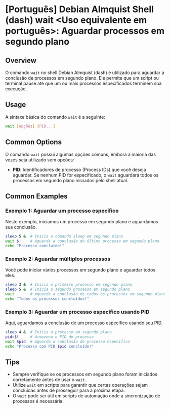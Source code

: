 # [Português] Debian Almquist Shell (dash) wait <Uso equivalente em português>: Aguardar processos em segundo plano

## Overview
O comando `wait` no shell Debian Almquist (dash) é utilizado para aguardar a conclusão de processos em segundo plano. Ele permite que um script ou terminal pause até que um ou mais processos especificados terminem sua execução.

## Usage
A sintaxe básica do comando `wait` é a seguinte:

```bash
wait [opções] [PID...]
```

## Common Options
O comando `wait` possui algumas opções comuns, embora a maioria das vezes seja utilizado sem opções:

- **PID**: Identificadores de processo (Process IDs) que você deseja aguardar. Se nenhum PID for especificado, o `wait` aguardará todos os processos em segundo plano iniciados pelo shell atual.

## Common Examples

### Exemplo 1: Aguardar um processo específico
Neste exemplo, iniciamos um processo em segundo plano e aguardamos sua conclusão.

```bash
sleep 5 &  # Inicia o comando sleep em segundo plano
wait $!    # Aguarda a conclusão do último processo em segundo plano
echo "Processo concluído!"
```

### Exemplo 2: Aguardar múltiplos processos
Você pode iniciar vários processos em segundo plano e aguardar todos eles.

```bash
sleep 3 &  # Inicia o primeiro processo em segundo plano
sleep 5 &  # Inicia o segundo processo em segundo plano
wait       # Aguarda a conclusão de todos os processos em segundo plano
echo "Todos os processos concluídos!"
```

### Exemplo 3: Aguardar um processo específico usando PID
Aqui, aguardamos a conclusão de um processo específico usando seu PID.

```bash
sleep 4 &  # Inicia o processo em segundo plano
pid=$!     # Armazena o PID do processo
wait $pid  # Aguarda a conclusão do processo específico
echo "Processo com PID $pid concluído!"
```

## Tips
- Sempre verifique se os processos em segundo plano foram iniciados corretamente antes de usar o `wait`.
- Utilize `wait` em scripts para garantir que certas operações sejam concluídas antes de prosseguir para a próxima etapa.
- O `wait` pode ser útil em scripts de automação onde a sincronização de processos é necessária.